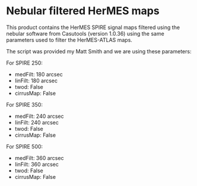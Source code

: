 Nebular filtered HerMES maps
============================

This product contains the HerMES SPIRE signal maps filtered using the nebular
software from Casutools (version 1.0.36) using the same parameters used to
filter the HerMES-ATLAS maps.

The script was provided my Matt Smith and we are using these parameters:

For SPIRE 250:

- medFilt: 180 arcsec
- linFilt: 180 arcsec
- twod: False
- cirrusMap: False

For SPIRE 350:

- medFilt: 240 arcsec
- linFilt: 240 arcsec
- twod: False
- cirrusMap: False

For SPIRE 500:

- medFilt: 360 arcsec
- linFilt: 360 arcsec
- twod: False
- cirrusMap: False

